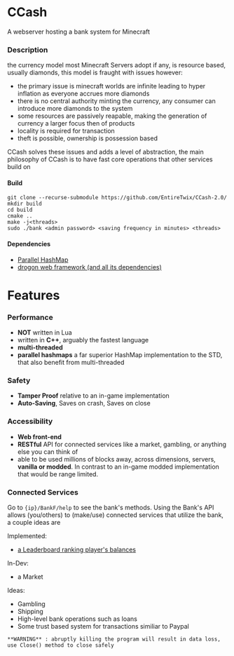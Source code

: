 # CCash 

A webserver hosting a bank system for Minecraft

### Description

the currency model most Minecraft Servers adopt if any, is resource based, usually diamonds, this model is fraught with issues however:

- the primary issue is minecraft worlds are infinite leading to hyper inflation as everyone accrues more diamonds
- there is no central authority minting the currency, any consumer can introduce more diamonds to the system
- some resources are passively reapable, making the generation of currency a larger focus then of products
- locality is required for transaction
- theft is possible, ownership is possession based

CCash solves these issues and adds a level of abstraction, the main philosophy of CCash is to have fast core operations that other services build on

#### Build

```
git clone --recurse-submodule https://github.com/EntireTwix/CCash-2.0/
mkdir build
cd build
cmake ..
make -j<threads>
sudo ./bank <admin password> <saving frequency in minutes> <threads>
```

#### Dependencies

- [Parallel HashMap](https://github.com/greg7mdp/parallel-hashmap/tree/master)
- [drogon web framework (and all its dependencies)](https://github.com/an-tao/drogon/tree/master)

# Features

### Performance

- **NOT** written in Lua
- written in **C++**, arguably the fastest language
- **multi-threaded**
- **parallel hashmaps** a far superior HashMap implementation to the STD, that also benefit from multi-threaded

### Safety

- **Tamper Proof** relative to an in-game implementation
- **Auto-Saving**, Saves on crash, Saves on close

### Accessibility

- **Web front-end**
- **RESTful** API for connected services like a market, gambling, or anything else you can think of
- able to be used millions of blocks away, across dimensions, servers, **vanilla or modded**. In contrast to an in-game modded implementation that would be range limited.

### Connected Services

Go to `{ip}/BankF/help` to see the bank's methods. Using the Bank's API allows (you/others) to (make/use) connected services that utilize the bank, a couple ideas are

Implemented:
- [a Leaderboard ranking player's balances](https://pastebin.com/jELRCUCw)

In-Dev:
- a Market

Ideas:

- Gambling
- Shipping
- High-level bank operations such as loans
- Some trust based system for transactions similiar to Paypal

`**WARNING** : abruptly killing the program will result in data loss, use Close() method to close safely`
